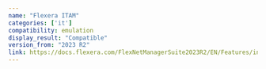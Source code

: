 ```yaml
---
name: "Flexera ITAM"
categories: ['it']
compatibility: emulation
display_result: "Compatible"
version_from: "2023 R2"
link: https://docs.flexera.com/FlexNetManagerSuite2023R2/EN/Features/index.html#FeatureList/2023R2/RN-chg-fiaWinARM.html
---
```

